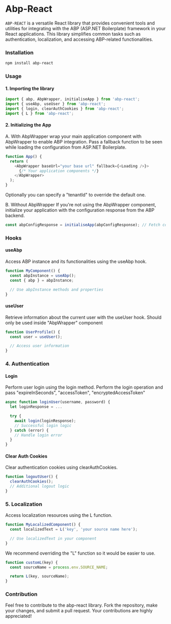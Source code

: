 # Abp-React

`ABP-REACT` is a versatile React library that provides convenient tools and utilities for integrating with the ABP (ASP.NET Boilerplate) framework in your React applications. This library simplifies common tasks such as authentication, localization, and accessing ABP-related functionalities.

### Installation

```bash
npm install abp-react
```

### Usage

#### 1. Importing the library

```javascript
import { abp, AbpWrapper, initialiseApp } from 'abp-react';
import { useAbp, useUser } from 'abp-react';
import { login, clearAuthCookies } from 'abp-react';
import { L } from 'abp-react';
```

#### 2. Initializing the App

A. With AbpWrapper wrap your main application component with AbpWrapper to enable ABP integration. Pass a fallback function to be seen while loading the configuration from ASP.NET Boilerplate.

```javascript
function App() {
  return (
    <AbpWrapper baseUrl="your base url" fallback={<Loading />}>
      {/* Your application components */}
    </AbpWrapper>
  );
}
```

Optionally you can specify a "tenantId" to override the default one.

B. Without AbpWrapper
If you're not using the AbpWrapper component, initialize your application with the configuration response from the ABP backend.

```javascript
const abpConfigResponse = initialiseApp(abpConfigResponse); // Fetch configuration from ABP backend;
```

### Hooks

#### useAbp

Access ABP instance and its functionalities using the useAbp hook.

```javascript
function MyComponent() {
  const abpInstance = useAbp();
  const { abp } = abpInstance;

  // Use abpInstance methods and properties
}
```

#### useUser

Retrieve information about the current user with the useUser hook.
Should only be used inside "AbpWrapper" component

```javascript
function UserProfile() {
  const user = useUser();

  // Access user information
}
```

### 4. Authentication

#### Login

Perform user login using the login method.
Perform the login operation and pass "expireInSeconds", "accessToken", "encryptedAccessToken"

```javascript
async function loginUser(username, password) {
  let loginResponse = ...

  try {
    await login(loginResponse);
    // Successful login logic
  } catch (error) {
    // Handle login error
  }
}
```

#### Clear Auth Cookies

Clear authentication cookies using clearAuthCookies.

```javascript
function logoutUser() {
  clearAuthCookies();
  // Additional logout logic
}
```

### 5. Localization

Access localization resources using the L function.

```javascript
function MyLocalizedComponent() {
  const localizedText = L('key', 'your source name here');

  // Use localizedText in your component
}
```

We recommend overriding the "L" function so it would be easier to use.

```javascript
function customL(key) {
  const sourceName = process.env.SOURCE_NAME;

  return L(key, sourceName);
}
```

### Contribution

Feel free to contribute to the abp-react library. Fork the repository, make your changes, and submit a pull request. Your contributions are highly appreciated!
